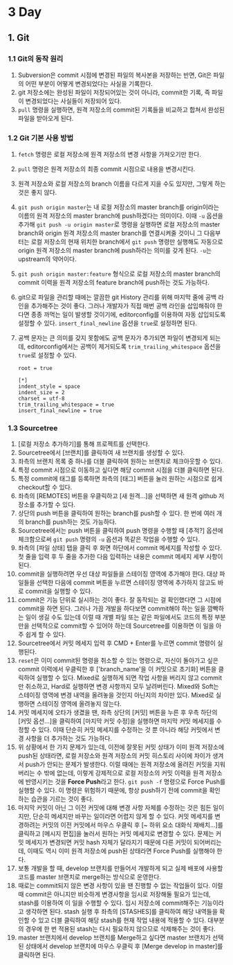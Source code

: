 # 3 Day

## 1. Git

### 1.1 Git의 동작 원리

1. Subversion은 commit 시점에 변경된 파일의 복사본을 저장하는 반면, Git은 파일의 어떤 부분이 어떻게 변경되었다는 사실을 기록한다.
2. git 저장소에는 완성된 파일이 저장되어있는 것이 아니라, commit한 기록, 즉 파일이 변경되었다는 사실들이 저장되어 있다.
3. `pull` 명령을 실행하면, 원격 저장소의 commit된 기록들을 비교하고 합쳐서 완성된 파일을 받아오게 된다.

### 1.2 Git 기본 사용 방법

1. `fetch` 명령은 로컬 저장소에 원격 저장소의 변경 사항을 가져오기만 한다.

2. `pull` 명령은  원격 저장소의 최종 commit 시점으로 내용을 변경시킨다.

3. 원격 저장소와 로컬 저장소의 branch 이름을 다르게 지을 수도 있지만, 그렇게 하는 것은 좋지 않다.

4. `git push origin master`는 내 로컬 저장소의 master branch를 origin이라는 이름의 원격 저장소의 master branch에 push하겠다는 의미이다. 이때 `-u` 옵션을 추가해 `git push -u origin master`로 명령을 실행하면 로컬 저장소의 master branch와 origin 원격 저장소의 master branch를 연결시켜줄 것이니 그 다음부터는 로컬 저장소의 현재 위치한 branch에서 `git push` 명령만 실행해도 자동으로 origin 원격 저장소의 master branch에 push하라는 의미를 갖게 된다. `-u`는 upstream의 약어이다.

5. `git push origin master:feature` 형식으로 로컬 저장소의 master branch의 commit 이력을 원격 저장소의 feature branch에 push하는 것도 가능하다.

6. git으로 파일을 관리할 때에는 깔끔한 git History 관리를 위해 마지막 줄에 공백 라인을 추가해주는 것이 좋다. 그러나 개발자가 직접 매번 공백 라인을 삽입해줘야 한다면 종종 까먹는 일이 발생할 것이기에, editorconfig를 이용하여 자동 삽입되도록 설정할 수 있다. `insert_final_newline` 옵션을 `true`로 설정하면 된다.

7. 공백 문자는 큰 의미를 갖지 못함에도 공백 문자가 추가되면 파일이 변경되게 되는데, editorconfig에서는 공백이 제거되도록 `trim_trailing_whitespace` 옵션을 `true`로 설정할 수 있다.

   ```
   root = true

   [*]
   indent_style = space
   indent_size = 2
   charset = utf-8
   trim_trailing_whitespace = true
   insert_final_newline = true
   ```

### 1.3 Sourcetree

1. [로컬 저장소 추가하기]를 통해 프로젝트를 선택한다.
2. Sourcetree에서 [브랜치]를 클릭하여 새 브랜치를 생성할 수 있다.
3. 좌측의 브랜치 목록 중 하나를 더블 클릭하여 원하는 브랜치로 체크아웃할 수 있다.
4. 특정 commit 시점으로 이동하고 싶다면 해당 commit 시점을 더블 클릭하면 된다.
5. 특정 commit에 태그를 등록하면 좌측의 [태그] 버튼을 눌러 원하는 시점으로 쉽게 checkout할 수 있다.
6. 좌측의 [REMOTES] 버튼을 우클릭하고 [새 원격...]을 선택하면 새 원격 github 저장소를 추가할 수 있다.
7. 상단의 push 버튼을 클릭하여 원하는 branch를 push할 수 있다. 한 번에 여러 개의 branch를 push하는 것도 가능하다.
8. Sourcetree에서는 push 버튼을 클릭하여 push 명령을 수행할 때 [추적?] 옵션에 체크함으로써 `git push` 명령의 `-u` 옵션과 똑같은 작업을 수행할 수 있다.
9. 좌측의 [파일 상태] 탭을 클릭 후 화면 하단에서 commit 메세지를 작성할 수 있다. 첫 줄을 입력 후 두 줄을 추가한 다음 입력하는 내용은 commit 메세지 세부 사항이 된다.
10. commit을 실행하려면 우선 대상 파일들을 스테이징 영역에 추가해야 한다. 대상 파일들을 선택한 다음에 commit 버튼을 누르면 스테이징 영역에 추가하지 않고도 바로 commit을 실행할 수 있다.
11. commit은 기능 단위로 실시하는 것이 좋다. 잘 동작되는 걸 확인했다면 그 시점에 commit을 하면 된다. 그러나 가끔 개발을 하다보면 commit해야 하는 일을 깜빡하는 일이 생길 수도 있는데 이럴 때 개별 파일 또는 같은 파일에서도 코드의 특정 부분만을 선택적으로 commit할 수 있어야 하는데 Sourcetree를 이용하면 이 일을 아주 쉽게 할 수 있다.
12. Sourcetree에서 커밋 메세지 입력 후 CMD + Enter를 누르면 commit 명령이 실행된다.
13. `reset`은 이미 commit된 명령을 취소할 수 있는 명령으로, 자신이 돌아가고 싶은 commit 이력에서 우클릭한 후 ['branch_name'을 이 커밋으로 초기화] 버튼을 클릭하여 실행할 수 있다. Mixed로 실행하게 되면 작업 사항을 버리지 않고 commit만 취소하고, Hard로 실행하면 변경 사항까지 모두 날려버린다. Mixed와 Soft는 스테이징 영역에 변경 내역을 올려놓을 것인지 아닌지의 차이만 있다. Mixed로 실행하면 스테이징 영역에 올려놓지 않는다.
14. 커밋 메세지에 오타가 생겼을 땐, 좌측 상단의 [커밋] 버튼을 누른 후 우측 하단의 [커밋 옵션...]을 클릭하여 [마지막 커밋 수정]을 실행하면 마지막 커밋 메세지를 수정할 수 있다. 이때 단순히 커밋 메세지를 수정하는 것 뿐 아니라 해당 커밋에서 변경 사항을 더 추가하는 것도 가능하다.
15. 위 상황에서 한 가지 문제가 있는데, 이전에 잘못된 커밋 상태가 이미 원격 저장소에 push된 상태라면, 로컬 저장소와 원격 저장소의 커밋 히스토리 사이에 차이가 생겨서 push가 안되는 문제가 발생한다. 이럴 때에는 원격 저장소에 올려진 커밋을 지워버리는 수 밖에 없는데, 이렇게 강제적으로 로컬 저장소의 커밋 이력을 원격 저장소에 반영시키는 것을 **Force Push**라고 한다. `git push -f` 명령으로 Force Push를 실행할 수 있다. 이 명령은 위험하기 때문에, 항상 push하기 전에 commit을 확인하는 습관을 기르는 것이 좋다.
16. 마지막 커밋이 아닌 그 이전 커밋에 대해 변경 사항 자체를 수정하는 것은 힘든 일이지만, 단순히 메세지만 바꾸는 일이라면 어렵지 않게 할 수 있다. 커밋 메세지를 변경하려는 커밋의 이전 커밋에서 마우스 우클릭 후 [~ 하위 요소 대화식 재배치...]를 클릭하고 [메시지 편집]을 눌러서 원하는 커밋 메세지로 변경할 수 있다. 문제는 커밋 메세지가 변경되면 커밋 hash 자체가 달라지기 때문에 다른 커밋이 되어버리는데, 이때도 역시 이미 원격 저장소에 push된 상태라면 Force Push를 실행해야 한다.
17. 보통 개발을 할 때, develop 브랜치를 만들어서 개발하게 되고 실제 배포에 사용할 코드를 master 브랜치로 merge하는 방식으로 운영한다.
18. 때로는 commit되지 않은 변경 사항이 있을 땐 진행할 수 없는 작업들이 있다. 이럴 때 commit은 아니지만 비슷하게 변경사항을 임시로 저장해둘 필요가 있는데, stash를 이용하여 이 일을 수행할 수 있다. 임시 저장소에 commit해주는 기능이라고 생각하면 된다. stash 실행 후 좌측의 [STASHES]를 클릭하여 해당 내역들을 확인할 수 있고 더블 클릭하여 해당 stash를 현재 작업 내용에 적용할 수 있다. 대부분의 경우에 한 번 적용된 stash는 다시 필요하지 않으므로 삭제해주는 것이 좋다.
19. master 브랜치에서 develop 브랜치를 Merge하고 싶다면 master 브랜치가 선택된 상태에서 develop 브랜치에 마우스 우클릭 후 [Merge develop in master]를 클릭하면 된다.